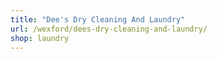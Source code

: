 ```yaml
---
title: "Dee's Dry Cleaning And Laundry"
url: /wexford/dees-dry-cleaning-and-laundry/
shop: laundry
---
```

